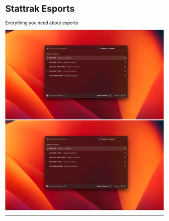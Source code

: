 # Stattrak Esports

Everything you need about esports

![Esports tournaments](./media/screenshot_1.png)
![Esports matches](./media/screenshot_1.png)

---
